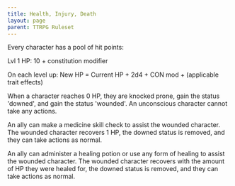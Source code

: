 ```yaml
---
title: Health, Injury, Death
layout: page
parent: TTRPG Ruleset
---
```


Every character has a pool of hit points:

Lvl 1 HP:
10 + constitution modifier

On each level up:
New HP = Current HP + 2d4 + CON mod + (applicable trait effects)


When a character reaches 0 HP, they are knocked prone, gain the status 'downed', and gain the status 'wounded'. An unconscious character cannot take any actions.

An ally can make a medicine skill check to assist the wounded character. The wounded character recovers 1 HP, the downed status is removed, and they can take actions as normal.

An ally can administer a healing potion or use any form of healing to assist the wounded character. The wounded character recovers with the amount of HP they were healed for, the downed status is removed, and they can take actions as normal.

